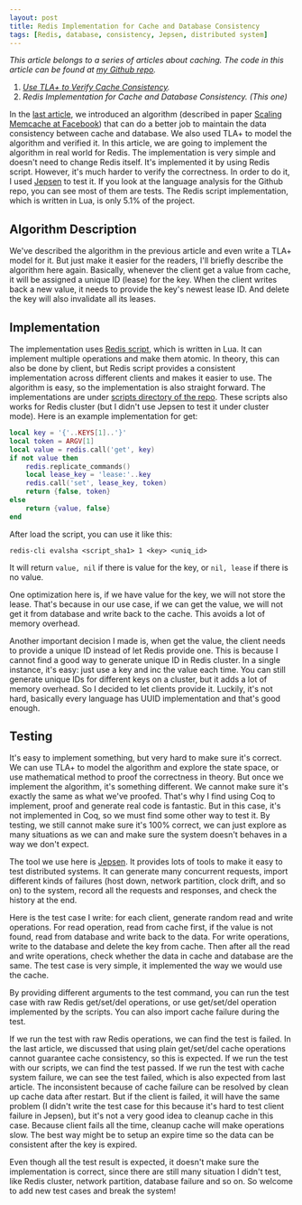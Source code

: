 ```yaml
---
layout: post
title: Redis Implementation for Cache and Database Consistency
tags: [Redis, database, consistency, Jepsen, distributed system]
---
```


*This article belongs to a series of articles about caching. The code in this article can be found at [my Github repo](https://github.com/wb14123/redis_lease).*

1. *[Use TLA+ to Verify Cache Consistency](/2020-11-02-Use-TLA+-to-Verify-Cache-Consistency.html).*
2. *Redis Implementation for Cache and Database Consistency. (This one)*

In the [last article](/2020-11-02-Use-TLA+-to-Verify-Cache-Consistency.html), we introduced an algorithm (described in paper [Scaling Memcache at Facebook](https://pdos.csail.mit.edu/6.824/papers/memcache-fb.pdf)) that can do a better job to maintain the data consistency between cache and database. We also used TLA+ to model the algorithm and verified it. In this article, we are going to implement the algorithm in real world for Redis. The implementation is very simple and doesn't need to change Redis itself. It's implemented it by using Redis script. However, it's much harder to verify the correctness. In order to do it, I used [Jepsen](https://jepsen.io/) to test it. If you look at the language analysis for the Github repo, you can see most of them are tests. The Redis script implementation, which is written in Lua, is only 5.1% of the project.

## Algorithm Description

We've described the algorithm in the previous article and even write a TLA+ model for it. But just make it easier for the readers, I'll briefly describe the algorithm here again. Basically, whenever the client get a value from cache, it will be assigned a unique ID (lease) for the key. When the client writes back a new value, it needs to provide the  key's newest lease ID. And delete the key will also invalidate all its leases.

## Implementation

The implementation uses [Redis script](https://redis.io/commands/eval), which is written in Lua. It can implement multiple operations and make them atomic. In theory, this can also be done by client, but Redis script provides a consistent implementation across different clients and makes it easier to use. The algorithm is easy, so the implementation is also straight forward. The implementations are under [scripts directory of the repo](https://github.com/wb14123/redis_lease/tree/master/scripts). These scripts also works for Redis cluster (but I didn't use Jepsen to test it under cluster mode). Here is an example implementation for get:


```lua
local key = '{'..KEYS[1]..'}'
local token = ARGV[1]
local value = redis.call('get', key)
if not value then
    redis.replicate_commands()
    local lease_key = 'lease:'..key
    redis.call('set', lease_key, token)
    return {false, token}
else
    return {value, false}
end
```

After load the script, you can use it like this:

```
redis-cli evalsha <script_sha1> 1 <key> <uniq_id>
```

It will return `value, nil` if there is value for the key, or `nil, lease` if there is no value.

One optimization here is, if we have value for the key, we will not store the lease. That's because in our use case, if we can get the value, we will not get it from database and write back to the cache. This avoids a lot of memory overhead.

Another important decision I made is, when get the value, the client needs to provide a unique ID instead of let Redis provide one. This is because I cannot find a good way to generate unique ID in Redis cluster. In a single instance, it's easy: just use a key and inc the value each time. You can still generate unique IDs for different keys on a cluster, but it adds a lot of memory overhead. So I decided to let clients provide it. Luckily, it's not hard, basically every language has UUID implementation and that's good enough.

## Testing

It's easy to implement something, but very hard to make sure it's correct. We can use TLA+ to model the algorithm and explore the state space, or use mathematical method to proof the correctness in theory. But once we implement the algorithm, it's something different. We cannot make sure it's exactly the same as what we've proofed. That's why I find using Coq to implement, proof and generate real code is fantastic. But in this case, it's not implemented in Coq, so we must find some other way to test it. By testing, we still cannot make sure it's 100% correct, we can just explore as many situations as we can and make sure the system doesn't behaves in a way we don't expect.

The tool we use here is [Jepsen](https://jepsen.io/). It provides lots of tools to make it easy to test distributed systems. It can generate many concurrent requests, import different kinds of failures (host down, network partition, clock drift, and so on) to the system, record all the requests and responses, and check the history at the end.

Here is the test case I write: for each client, generate random read and write operations. For read operation, read from cache first, if the value is not found, read from database and write back to the data. For write operations, write to the database and delete the key from cache. Then after all the read and write operations, check whether the data in cache and database are the same. The test case is very simple, it implemented the way we would use the cache.

By providing different arguments to the test command, you can run the test case with raw Redis get/set/del operations, or use get/set/del operation implemented by the scripts. You can also import cache failure during the test.

If we run the test with raw Redis operations, we can find the test is failed. In the last article, we discussed that using plain get/set/del cache operations cannot guarantee cache consistency, so this is expected. If we run the test with our scripts, we can find the test passed. If we run the test with cache system failure, we can see the test failed, which is also expected from last article. The inconsistent because of cache failure can be resolved by clean up cache data after restart. But if the client is failed, it will have the same problem (I didn't write the test case for this because it's hard to test client failure in Jepsen), but it's not a very good idea to cleanup cache in this case. Because client fails all the time, cleanup cache will make operations slow. The best way might be to setup an expire time so the data can be consistent after the key is expired.

Even though all the test result is expected, it doesn't make sure the implementation is correct, since there are still many situation I didn't test, like Redis cluster, network partition, database failure and so on. So welcome to add new test cases and break the system!
